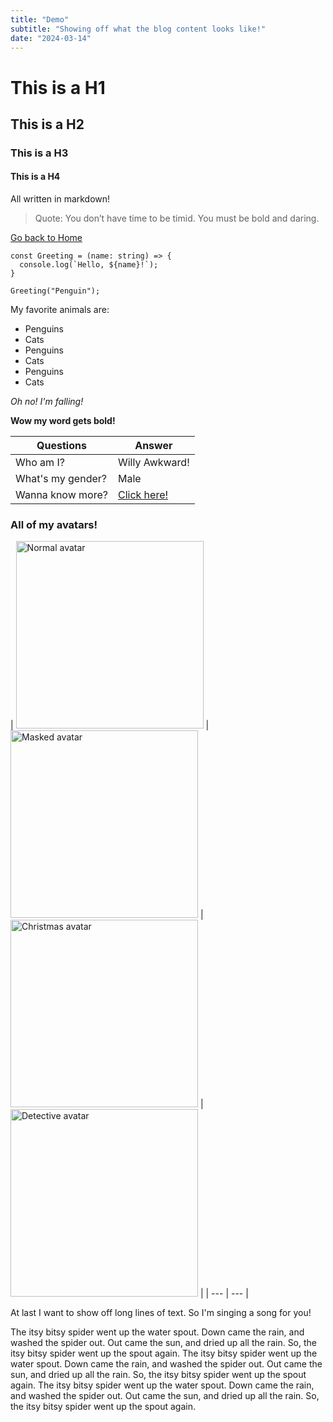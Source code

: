 ```yaml
---
title: "Demo"
subtitle: "Showing off what the blog content looks like!"
date: "2024-03-14"
---
```


# This is a H1
## This is a H2
### This is a H3
#### This is a H4

All written in markdown!

> Quote: You don’t have time to be timid. You must be bold and daring.

[Go back to Home](/)


```tsx
const Greeting = (name: string) => {
  console.log(`Hello, ${name}!`);
}

Greeting("Penguin");
```

My favorite animals are:
- Penguins
- Cats
- Penguins
- Cats
- Penguins
- Cats


*Oh no! I'm falling!*

**Wow my word gets bold!**

| Questions | Answer |
| --- | --- |
| Who am I? | Willy Awkward! |
| What's my gender? | Male |
| Wanna know more? | [Click here!](/about) |

### All of my avatars!
| <img src="/avatars/normal.jpg" alt="Normal avatar" title="Normal avatar" width="300" height="300">  | <img src="/avatars/masked.jpg" alt="Masked avatar" title="Masked avatar" width="300" height="300"> | <img src="/avatars/Christmas.jpg" alt="Christmas avatar" title="Ahh... So Cold!" width="300" height="300"> | <img src="/avatars/detective.jpg" alt="Detective avatar" title="Why are you looking at me?" width="300" height="300"> |
| --- | --- |

At last I want to show off long lines of text. So I'm singing a song for you!

The itsy bitsy spider went up the water spout. Down came the rain, and washed the spider out. Out came the sun, and dried up all the rain. So, the itsy bitsy spider went up the spout again. The itsy bitsy spider went up the water spout. Down came the rain, and washed the spider out. Out came the sun, and dried up all the rain. So, the itsy bitsy spider went up the spout again. The itsy bitsy spider went up the water spout. Down came the rain, and washed the spider out. Out came the sun, and dried up all the rain. So, the itsy bitsy spider went up the spout again.